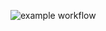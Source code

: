 ![example workflow](https://github.com/alexyekymov/overlax.dev/actions/workflows/deploy.yml/badge.svg)